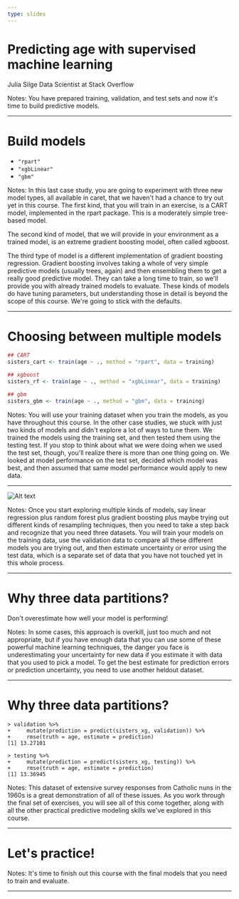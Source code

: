```yaml
---
type: slides
---
```


# Predicting age with supervised machine learning

Julia Silge
Data Scientist at Stack Overflow

Notes: You have prepared training, validation, and test sets and now it's time to build predictive models.

---

# Build models

- `"rpart"` 
- `"xgbLinear"` 
- `"gbm"` 

Notes: In this last case study, you are going to experiment with three new model types, all available in caret, that we haven't had a chance to try out yet in this course. The first kind, that you will train in an exercise, is a CART model, implemented in the rpart package. This is a moderately simple tree-based model. 

The second kind of model, that we will provide in your environment as a trained model, is an extreme gradient boosting model, often called xgboost. 

The third type of model is a different implementation of gradient boosting regression. Gradient boosting involves taking a whole of very simple predictive models (usually trees, again) and then ensembling them to get a really good predictive model. They can take a long time to train, so we'll provide you with already trained models to evaluate. These kinds of models do have tuning parameters, but understanding those in detail is beyond the scope of this course. We're going to stick with the defaults.

---

# Choosing between multiple models

```r
## CART
sisters_cart <- train(age ~ ., method = "rpart", data = training)

## xgboost
sisters_rf <- train(age ~ ., method = "xgbLinear", data = training)

## gbm
sisters_gbm <- train(age ~ ., method = "gbm", data = training)
```

Notes: You will use your training dataset when you train the models, as you have throughout this course. In the other case studies, we stuck with just two kinds of models and didn't explore a lot of ways to tune them. We trained the models using the training set, and then tested them using the testing test. If you stop to think about what we were doing when we used the test set, though, you'll realize there is more than one thing going on. We looked at model performance on the test set, decided which model was best, and then assumed that same model performance would apply to new data.

---

![Alt text](http://s3.amazonaws.com/assets.datacamp.com/production/course_6013/datasets/validation.png)

Notes: Once you start exploring multiple kinds of models, say linear regression plus random forest plus gradient boosting plus maybe trying out different kinds of resampling techniques, then you need to take a step back and recognize that you need three datasets. You will train your models on the training data, use the validation data to compare all these different models you are trying out, and then estimate uncertainty or error using the test data, which is a separate set of data that you have not touched yet in this whole process.

---

# Why three data partitions?

Don't overestimate how well your model is performing!

Notes: In some cases, this approach is overkill, just too much and not appropriate, but if you have enough data that you can use some of these powerful machine learning techniques, the danger you face is underestimating your uncertainty for new data if you estimate it with data that you used to pick a model. To get the best estimate for prediction errors or prediction uncertainty, you need to use another heldout dataset.

---

# Why three data partitions?

```out
> validation %>%
+     mutate(prediction = predict(sisters_xg, validation)) %>%
+     rmse(truth = age, estimate = prediction)
[1] 13.27101

> testing %>%
+     mutate(prediction = predict(sisters_xg, testing)) %>%
+     rmse(truth = age, estimate = prediction)
[1] 13.36945
```

Notes: This dataset of extensive survey responses from Catholic nuns in the 1960s is a great demonstration of all of these issues. As you work through the final set of exercises, you will see all of this come together, along with all the other practical predictive modeling skills we've explored in this course.

---

# Let's practice!

Notes: It's time to finish out this course with the final models that you need to train and evaluate.

---





